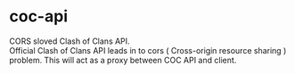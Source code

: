 # coc-api
CORS sloved Clash of Clans API. <br>
Official Clash of Clans API leads in to cors ( Cross-origin resource sharing ) problem. 
This will act as a proxy between COC API and client.
